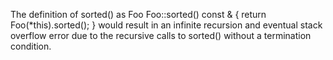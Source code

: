 
The definition of sorted() as Foo Foo::sorted() const & { return Foo(*this).sorted(); } would result in an infinite recursion and eventual stack overflow error due to the recursive calls to sorted() without a termination condition.
